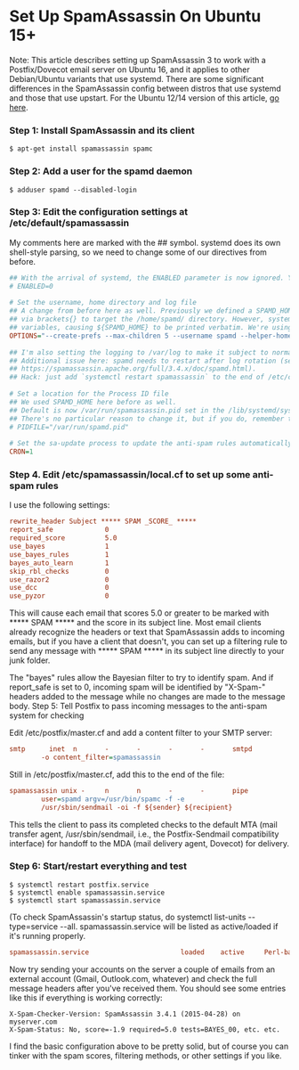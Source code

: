 # Set Up SpamAssassin On Ubuntu 15+

Note: This article describes setting up SpamAssassin 3 to work with a Postfix/Dovecot email server on Ubuntu 16, and it applies to other Debian/Ubuntu variants that use systemd. There are some significant differences in the SpamAssassin config between distros that use systemd and those that use upstart. For the Ubuntu 12/14 version of this article, [go here](README.md).

### Step 1: Install SpamAssassin and its client
	
```shell
$ apt-get install spamassassin spamc
```

### Step 2: Add a user for the spamd daemon
	
```shell
$ adduser spamd --disabled-login
```

### Step 3: Edit the configuration settings at /etc/default/spamassassin

My comments here are marked with the ## symbol. systemd does its own shell-style parsing, so we need to change some of our directives from before.

```ini
## With the arrival of systemd, the ENABLED parameter is now ignored. You'll enable SpamAssassin in step 6, below.
# ENABLED=0
 
# Set the username, home directory and log file
## A change from before here as well. Previously we defined a SPAMD_HOME variable and inserted it 
## via brackets{} to target the /home/spamd/ directory. However, systemd no longer expands these 
## variables, causing ${SPAMD_HOME} to be printed verbatim. We're using the actual directories here instead.
OPTIONS="--create-prefs --max-children 5 --username spamd --helper-home-dir /home/spamd/ -s /var/log/spamassassin/spamd.log"
 
## I'm also setting the logging to /var/log to make it subject to normal log rotation. 
## Additional issue here: spamd needs to restart after log rotation (see the manpage entry for -s at 
## https://spamassassin.apache.org/full/3.4.x/doc/spamd.html). 
## Hack: just add `systemctl restart spamassassin` to the end of /etc/cron.daily/logrotate .
 
# Set a location for the Process ID file
## We used SPAMD_HOME here before as well.
## Default is now /var/run/spamassassin.pid set in the /lib/systemd/system/spamassassin.service file. 
## There's no particular reason to change it, but if you do, remember to do `systemctl daemon-reload` before starting spamd.
# PIDFILE="/var/run/spamd.pid"
 
# Set the sa-update process to update the anti-spam rules automatically on a nightly basis
CRON=1
```

### Step 4. Edit /etc/spamassassin/local.cf to set up some anti-spam rules

I use the following settings:

```ini	
rewrite_header Subject ***** SPAM _SCORE_ *****
report_safe             0
required_score          5.0
use_bayes               1
use_bayes_rules         1
bayes_auto_learn        1
skip_rbl_checks         0
use_razor2              0
use_dcc                 0
use_pyzor               0
```

This will cause each email that scores 5.0 or greater to be marked with ***** SPAM ***** and the score in its subject line. Most email clients already recognize the headers or text that SpamAssassin adds to incoming emails, but if you have a client that doesn't, you can set up a filtering rule to send any message with ***** SPAM ***** in its subject line directly to your junk folder.

The "bayes" rules allow the Bayesian filter to try to identify spam. And if report_safe is set to 0, incoming spam will be identified by "X-Spam-" headers added to the message while no changes are made to the message body.
Step 5: Tell Postfix to pass incoming messages to the anti-spam system for checking

Edit /etc/postfix/master.cf and add a content filter to your SMTP server:

```ini
smtp      inet  n       -       -       -       -       smtpd
        -o content_filter=spamassassin
```

Still in /etc/postfix/master.cf, add this to the end of the file:

```ini	
spamassassin unix -     n       n       -       -       pipe
        user=spamd argv=/usr/bin/spamc -f -e  
        /usr/sbin/sendmail -oi -f ${sender} ${recipient}
```

This tells the client to pass its completed checks to the default MTA (mail transfer agent, /usr/sbin/sendmail, i.e., the Postfix-Sendmail compatibility interface) for handoff to the MDA (mail delivery agent, Dovecot) for delivery.

### Step 6: Start/restart everything and test

```shell	
$ systemctl restart postfix.service
$ systemctl enable spamassassin.service
$ systemctl start spamassassin.service
```

(To check SpamAssassin's startup status, do systemctl list-units --type=service --all. spamassassin.service will be listed as active/loaded if it's running properly.

```ini	
spamassassin.service                       loaded    active     Perl-based spam filter using text analysis
```

Now try sending your accounts on the server a couple of emails from an external account (Gmail, Outlook.<span></span>com, whatever) and check the full message headers after you've received them. You should see some entries like this if everything is working correctly:

```plaintext	
X-Spam-Checker-Version: SpamAssassin 3.4.1 (2015-04-28) on myserver.com
X-Spam-Status: No, score=-1.9 required=5.0 tests=BAYES_00, etc. etc.
```

I find the basic configuration above to be pretty solid, but of course you can tinker with the spam scores, filtering methods, or other settings if you like.